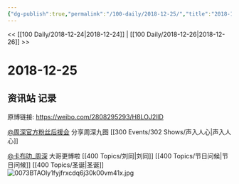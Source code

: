 ```yaml
---
{"dg-publish":true,"permalink":"/100-daily/2018-12-25/","title":"2018-12-25"}
---
```



<< [[100 Daily/2018-12-24\|2018-12-24]] | [[100 Daily/2018-12-26\|2018-12-26]] >>

# 2018-12-25

## 资讯站 记录

原博链接: https://weibo.com/2808295293/H8LOJ2llD

[@周深官方粉丝后援会](https://weibo.com/n/%E5%91%A8%E6%B7%B1%E5%AE%98%E6%96%B9%E7%B2%89%E4%B8%9D%E5%90%8E%E6%8F%B4%E4%BC%9A) 分享周深九图 [[300 Events/302 Shows/声入人心\|声入人心]]

[@卡布叻_周深](https://weibo.com/n/%E5%8D%A1%E5%B8%83%E5%8F%BB_%E5%91%A8%E6%B7%B1) 大哥更博啦 [[400 Topics/刘同\|刘同]] [[400 Topics/节日问候\|节日问候]] [[400 Topics/圣诞\|圣诞]]  
![0073BTAOly1fyjfrxcdq6j30k00vm41x.jpg](/img/user/Attachments/0073BTAOly1fyjfrxcdq6j30k00vm41x.jpg)
